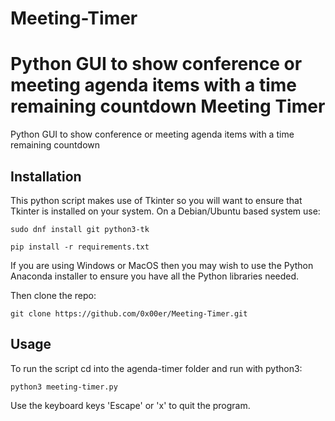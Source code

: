 # Meeting-Timer
Python GUI to show conference or meeting agenda items with a time remaining countdown 
Meeting Timer
============
Python GUI to show conference or meeting agenda items with a time remaining countdown

Installation
------------
This python script makes use of Tkinter so you will want to ensure that Tkinter is installed on your
system. On a Debian/Ubuntu based system use:

```
sudo dnf install git python3-tk

pip install -r requirements.txt

```
If you are using Windows or MacOS then you may wish to use the Python Anaconda installer to ensure you have all the 
Python libraries needed.

Then clone the repo:
```
git clone https://github.com/0x00er/Meeting-Timer.git
```

Usage
------------
To run the script cd into the agenda-timer folder and run with python3:
```
python3 meeting-timer.py

```
Use the keyboard keys 'Escape' or 'x' to quit the program.

